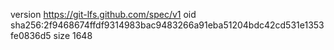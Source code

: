 version https://git-lfs.github.com/spec/v1
oid sha256:2f9468674ffdf9314983bac9483266a91eba51204bdc42cd531e1353fe0836d5
size 1648
